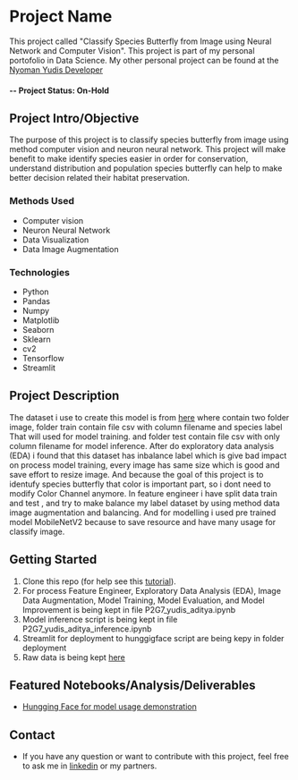 # Project Name

This project called "Classify Species Butterfly from Image using Neural Network and Computer Vision". This project is part of my personal portofolio in Data Science. My other personal project can be found at the [Nyoman Yudis Developer](https://github.com/nyomanyudisdeveloper)

#### -- Project Status: On-Hold

## Project Intro/Objective

The purpose of this project is to classify species butterfly from image using method computer vision and neuron neural network. This project will make benefit to make identify species easier in order for conservation, understand distribution and population species butterfly can help to make better decision related their habitat preservation.

### Methods Used

- Computer vision
- Neuron Neural Network
- Data Visualization
- Data Image Augmentation

### Technologies

- Python
- Pandas
- Numpy
- Matplotlib
- Seaborn
- Sklearn
- cv2
- Tensorflow
- Streamlit

## Project Description

The dataset i use to create this model is from [here](https://www.kaggle.com/datasets/phucthaiv02/butterfly-image-classification/data) where contain two folder image, folder train contain file csv with column filename and species label That will used for model training. and folder test contain file csv with only column filename for model inference.
After do exploratory data analysis (EDA) i found that this dataset has inbalance label which is give bad impact on process model training, every image has same size which is good and save effort to resize image. And because the goal of this project is to identufy species butterfly that color is important part, so i dont need to modify Color Channel anymore.
In feature engineer i have split data train and test , and try to make balance my label dataset by using method data image augmentation and balancing. And for modelling i used pre trained model MobileNetV2 because to save resource and have many usage for classify image.

## Getting Started

1. Clone this repo (for help see this [tutorial](https://help.github.com/articles/cloning-a-repository/)).
2. For process Feature Engineer, Exploratory Data Analysis (EDA), Image Data Augmentation, Model Training, Model Evaluation, and Model Improvement is being kept in file P2G7_yudis_aditya.ipynb
3. Model inference script is being kept in file P2G7_yudis_aditya_inference.ipynb
4. Streamlit for deployment to hunggigface script are being kepy in folder deployment
5. Raw data is being kept [here](https://www.kaggle.com/datasets/phucthaiv02/butterfly-image-classification/data)

## Featured Notebooks/Analysis/Deliverables

- [Hungging Face for model usage demonstration](https://huggingface.co/spaces/nyomanyudisdeveloper/ButterflySpeciesClassifyCV)

## Contact

- If you have any question or want to contribute with this project, feel free to ask me in [linkedin](https://www.linkedin.com/in/yudit-a-9941ab318/) or my partners.
